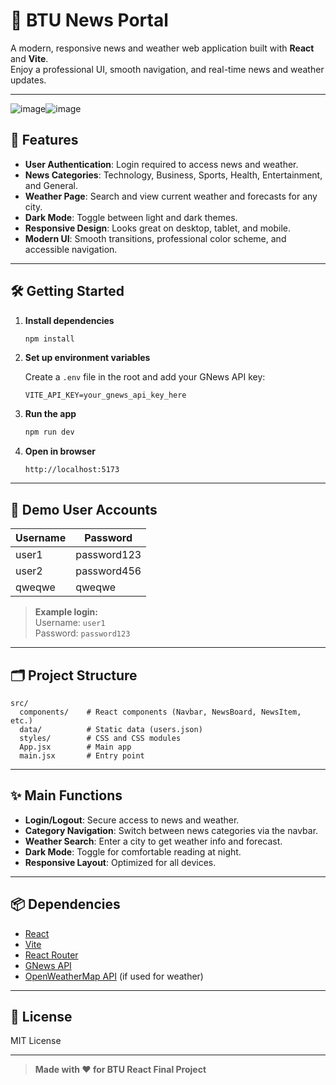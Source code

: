# 📰 BTU News Portal

A modern, responsive news and weather web application built with **React** and **Vite**.  
Enjoy a professional UI, smooth navigation, and real-time news and weather updates.

---
![image](https://github.com/user-attachments/assets/28baa9a6-500f-4f18-809a-10186c5dfe49)![image](https://github.com/user-attachments/assets/ca0b7738-a87a-4d8f-aad7-a5ae681d359a)



## 🚀 Features

- **User Authentication**: Login required to access news and weather.
- **News Categories**: Technology, Business, Sports, Health, Entertainment, and General.
- **Weather Page**: Search and view current weather and forecasts for any city.
- **Dark Mode**: Toggle between light and dark themes.
- **Responsive Design**: Looks great on desktop, tablet, and mobile.
- **Modern UI**: Smooth transitions, professional color scheme, and accessible navigation.

---

## 🛠️ Getting Started

1. **Install dependencies**
   ```bash
   npm install
   ```

2. **Set up environment variables**

   Create a `.env` file in the root and add your GNews API key:
   ```
   VITE_API_KEY=your_gnews_api_key_here
   ```

3. **Run the app**
   ```bash
   npm run dev
   ```

4. **Open in browser**
   ```
   http://localhost:5173
   ```

---

## 👤 Demo User Accounts

| Username | Password     |
|----------|-------------|
| user1    | password123 |
| user2    | password456 |
| qweqwe   | qweqwe      |

> **Example login:**  
> Username: `user1`  
> Password: `password123`

---

## 🗂️ Project Structure

```
src/
  components/    # React components (Navbar, NewsBoard, NewsItem, etc.)
  data/          # Static data (users.json)
  styles/        # CSS and CSS modules
  App.jsx        # Main app
  main.jsx       # Entry point
```

---

## ✨ Main Functions

- **Login/Logout**: Secure access to news and weather.
- **Category Navigation**: Switch between news categories via the navbar.
- **Weather Search**: Enter a city to get weather info and forecast.
- **Dark Mode**: Toggle for comfortable reading at night.
- **Responsive Layout**: Optimized for all devices.

---

## 📦 Dependencies

- [React](https://react.dev/)
- [Vite](https://vitejs.dev/)
- [React Router](https://reactrouter.com/)
- [GNews API](https://gnews.io/)
- [OpenWeatherMap API](https://openweathermap.org/) (if used for weather)

---

## 📄 License

MIT License

---

> **Made with ❤️ for BTU React Final Project**
